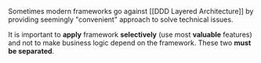 Sometimes modern frameworks go against [[DDD Layered Architecture]] by providing seemingly "convenient" approach to solve technical issues.

It is important to **apply** framework **selectively** (use most **valuable** features) and not to make business logic depend on the framework. These two **must be separated**.

